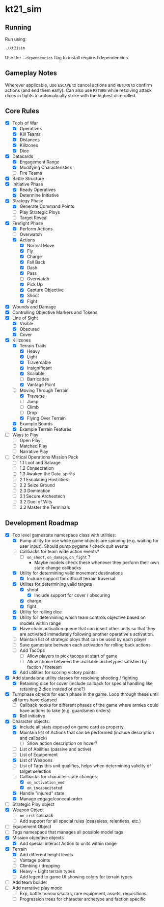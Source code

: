 # kt21_sim

## Running

Run using:

```sh
./kt21sim
```

Use the `--dependencies` flag to install required dependencies.

## Gameplay Notes

Wherever applicable, use `ESCAPE` to cancel actions and `RETURN` to confirm actions (and end them early).
Can also use `RETURN` while resolving attack dices in fights to automatically strike with the highest dice rolled.

## Core Rules

- [x] Tools of War
    - [x] Operatives
    - [x] Kill Teams
    - [x] Distances
    - [x] Killzones
    - [x] Dice
- [x] Datacards
    - [x] Engagement Range
    - [x] Modifying Characteristics
    - [ ] Fire Teams
- [x] Battle Structure
- [x] Initiative Phase
    - [x] Ready Operatives
    - [x] Determine Initiative
- [x] Strategy Phase
    - [x] Generate Command Points
    - [ ] Play Strategic Ploys
    - [ ] Target Reveal
- [x] Firefight Phase
    - [x] Perform Actions
    - [ ] Overwatch
    - [x] Actions
        - [x] Normal Move
        - [x] Fly
        - [x] Charge
        - [x] Fall Back
        - [x] Dash
        - [x] Pass
        - [ ] Overwatch
        - [x] Pick Up
        - [x] Capture Objective
        - [x] Shoot
        - [x] Fight
- [x] Wounds and Damage
- [x] Controlling Objective Markers and Tokens
- [x] Line of Sight
    - [x] Visible
    - [x] Obscured
    - [x] Cover
- [x] Killzones
    - [x] Terrain Traits
        - [x] Heavy
        - [x] Light
        - [x] Traversable
        - [x] Insignificant
        - [x] Scalable
        - [ ] Barricades
        - [x] Vantage Point
    - [ ] Moving Through Terrain
        - [x] Traverse
        - [ ] Jump
        - [ ] Climb
        - [ ] Drop
        - [x] Flying Over Terrain
    - [x] Example Boards
    - [x] Example Terrain Features
- [ ] Ways to Play
    - [ ] Open Play
    - [ ] Matched Play
    - [ ] Narrative Play
- [ ] Critical Operations Mission Pack
    - [ ] 1.1 Loot and Salvage
    - [ ] 1.2 Consecration
    - [ ] 1.3 Awaken the Data-spirits
    - [ ] 2.1 Escalating Hostilities
    - [ ] 2.2 Seize Ground
    - [ ] 2.3 Domination
    - [ ] 3.1 Secure Archeotech
    - [ ] 3.2 Duel of Wits
    - [ ] 3.3 Master the Terminals

## Development Roadmap

- [x] Top level gamestate namespace class with utilities:
    - [x] Pump utility for use while game objects are spinning (e.g. waiting for user input). Should pump pygame / check quit events
    - [ ] Callbacks for team wide action events?
        - [ ] `on_shoot`, `on_damage`, `on_fight` ?
            - Maybe models check these whenever they perform their own state change callbacks
    - [x] Utility for determining valid movement destinations
        - [x] Include support for difficult terrain traversal
    - [x] Utilites for determining valid targets
        - [x] shoot
            - [x] Include support for cover / obscuring
        - [x] charge
        - [x] fight
    - [x] Utility for rolling dice
    - [x] Utility for determining which team controls objective based on models within range
    - [x] Have chain activation queue that can insert other units so that they are activated immediately following another operative's activation.
    - [ ] Maintain list of strategic ploys that can be used by each player
    - [ ] Save gamestate between each activation for rolling back actions
    - [ ] Add TacOps
        - [ ] Allow players to pick tacops at start of game
        - [ ] Allow choice between the available archetypes satisfied by faction / fireteam
    - [x] Add utilities for scoring victory points
- [x] Add standalone utility classes for resolving shooting / fighting
    - [x] Retaining dice for cover (include callback for special handling like retaining 2 dice instead of one?)
- [x] Turnphase objects for each phase in the game. Loop through these until all turns have elapsed
    - [ ] Callback hooks for different phases of the game where armies could have actions to take (e.g. guardsmen orders)
    - [x] Roll initiative
- [x] Character objects.
    - [x] Include all stats exposed on game card as property.
    - [x] Maintain list of Actions that can be performed (include description and callback)
        - [ ] Show action description on hover?
    - [ ] List of Abilities (passive and active)
    - [ ] List of Equipement
    - [x] List of Weapons
    - [ ] List of Tags this unit qualifies, helps when determining validity of target selection
    - [ ] Callbacks for character state changes:
        - [x] `on_activation_end`
        - [x] `on_incapacitated`
    - [x] Handle "injured" state
    - [x] Manage engage/conceal order
- [ ] Strategic Ploy object
- [x] Weapon Object
    - [ ] `on_crit` callback
    - [ ] Add support for all special rules (ceaseless, relentless, etc.)
- [ ] Equipement Object
- [ ] Tags namespace that manages all possible model tags
- [x] Mission objective objects
    - [x] Add special interact Action to units within range
- [x] Terrain
    - [x] Add different height levels
    - [ ] Vantage points
    - [ ] Climbing / dropping
    - [x] Heavy + Light terrain types
    - [ ] Add legend to game UI showing colors for terrain types
- [ ] Add team builder
- [ ] Add narrative play mode
    - [ ] Exp, battle honours/scars, rare equipment, assets, requisitions
    - [ ] Progression trees for character archetype and faction specific
